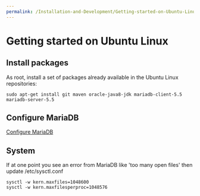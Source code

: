 ```yaml
---
permalink: /Installation-and-Development/Getting-started-on-Ubuntu-Linux
---
```


# Getting started on Ubuntu Linux

## Install packages

As root, install a set of packages already available in the Ubuntu Linux repositories:

`sudo apt-get install git maven oracle-java8-jdk mariadb-client-5.5 mariadb-server-5.5`

## Configure MariaDB

[Configure MariaDB](Configure-MariaDB/#configure-mariadb)

## System

If at one point you see an error from MariaDB like 'too many open files' then update /etc/sysctl.conf

    sysctl -w kern.maxfiles=1048600
    sysctl -w kern.maxfilesperproc=1048576
